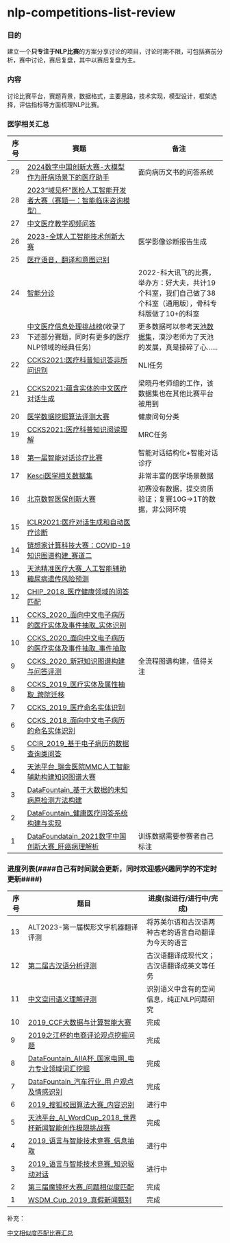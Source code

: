 # nlp-competitions-list-review

### 目的

建立一个**只专注于NLP比赛**的方案分享讨论的项目，讨论时期不限，可包括赛前分析，赛中讨论，赛后复盘，其中以赛后复盘为主。


### 内容

讨论比赛平台，赛题背景，数据格式，主要思路，技术实现，模型设计，框架选择，评估指标等方面梳理NLP比赛。

### 医学相关汇总

|序号|赛题|备注|
|------|------|------|
|29|[2024数字中国创新大赛-大模型作为肝病场景下的医疗助手](https://www.dcic-china.com/competitions/10090)|面向病历文书的问答系统|
|28|[2023“域见杯”医检人工智能开发者大赛（赛题一：智能临床咨询模型）](https://competition.huaweicloud.com/information/1000041928/html11?utm_source=dd55ff57f7634a89a26bcac3c73382c8&share=c7f6851ae992497fa218db4722395be6)||
|27|[中文医疗教学视频问答](https://mp.weixin.qq.com/s/uPdqhDKclHaalztMFo2xwQ)||
|26|[2023-全球人工智能技术创新大赛](https://mp.weixin.qq.com/s/mUaZekvgk1m8kxgOuGpeOg)|医学影像诊断报告生成|
|25|[医疗语音，翻译和意图识别](https://www.kaggle.com/datasets/paultimothymooney/medical-speech-transcription-and-intent)||
|24|[智能分诊](http://challenge.xfyun.cn/topic/info?type=disease-claims-2022&ch=ds22-dw-sq03)|2022-科大讯飞的比赛，举办方：好大夫，共计19个科室，我们自己做了38个科室（通用版），骨科专科版做了10+的科室|
|23|[中文医疗信息处理挑战榜](https://tianchi.aliyun.com/dataset/dataDetail?spm=5176.22060218.J_2657303350.1.70e81343ffdz3p&dataId=95414)(收录了下述部分赛题，同时有更多的医疗NLP领域的经典任务)|更多数据可以参考[天池数据集](https://tianchi.aliyun.com/dataset)，漠沙老师为了天池的发展，真是操碎了心......|
|22|[CCKS2021:医疗科普知识答非所问识别](https://www.biendata.xyz/competition/ccks_2021_tencentmedical_2/)|NLI任务|
|21|[CCKS2021:蕴含实体的中文医疗对话生成](https://www.biendata.xyz/competition/ccks_2021_mdg/)|梁晓丹老师组的工作，该数据集也在其他比赛平台被用到|
|20|[医学数据挖掘算法评测大赛](https://www.heywhale.com/home/competition/5f2d0ea1b4ac2e002c164d82/content)|健康问句分类|
|19|[CCKS2021:医疗科普知识阅读理解](https://www.biendata.xyz/competition/ccks_2021_tencentmedical_1/)|MRC任务|
|18|[第一届智能对话诊疗比赛](http://www.fudan-disc.com/sharedtask/imcs21/index.html)|智能对话结构化+智能对话诊疗|
|17|[Kesci医学相关数据集](https://www.kesci.com/home/dataset)|非常丰富的医学场景数据|
|16|[北京数智医保创新大赛](https://www.kesci.com/home/competition/5eb3c4baa05545002d2163f8/content/2)|初赛没有数据，提交资质验证；复赛10G->1T的数据，非公网环境|
|15|[ICLR2021:医疗对话生成和自动医疗诊断](https://mp.weixin.qq.com/s?__biz=MzIwNzc2NTk0NQ==&mid=2247511995&idx=2&sn=a58fd6548df5448de63daa75eb8fdb9a&chksm=970f876da0780e7b950a39029bdd5de120e191e514c64c064c3c5099b59e1e1801c937ae3956&mpshare=1&scene=23&srcid=0309mKW8AwybsntYw9vfi7zq&sharer_sharetime=1615304183246&sharer_shareid=0e8353dcb5f53b85da8e0afe73a0021b%23rd)||
|14|[链想家计算科技大赛：COVID-19 知识图谱构建_赛道二](https://github.com/zhpmatrix/nlp-competitions-list-review/blob/master/%E9%93%BE%E6%83%B3%E5%AE%B6%E8%AE%A1%E7%AE%97%E7%A7%91%E6%8A%80%E5%A4%A7%E8%B5%9B%EF%BC%9ACOVID-19%20%E7%9F%A5%E8%AF%86%E5%9B%BE%E8%B0%B1%E6%9E%84%E5%BB%BA_%E8%B5%9B%E9%81%93%E4%BA%8C.md)|||
|13|[天池精准医疗大赛_人工智能辅助糖尿病遗传风险预测](https://github.com/zhpmatrix/nlp-competitions-list-review/blob/master/%E5%A4%A9%E6%B1%A0%E7%B2%BE%E5%87%86%E5%8C%BB%E7%96%97%E5%A4%A7%E8%B5%9B_%E4%BA%BA%E5%B7%A5%E6%99%BA%E8%83%BD%E8%BE%85%E5%8A%A9%E7%B3%96%E5%B0%BF%E7%97%85%E9%81%97%E4%BC%A0%E9%A3%8E%E9%99%A9%E9%A2%84%E6%B5%8B.md)|||
|12|[CHIP_2018_医疗健康领域的问答匹配](https://github.com/zhpmatrix/nlp-competitions-list-review/blob/master/CHIP_2018_%E5%8C%BB%E7%96%97%E5%81%A5%E5%BA%B7%E9%A2%86%E5%9F%9F%E7%9A%84%E9%97%AE%E7%AD%94%E5%8C%B9%E9%85%8D.md)||
|11|[CCKS_2020_面向中文电子病历的医疗实体及事件抽取_实体识别](https://github.com/zhpmatrix/nlp-competitions-list-review/blob/master/CCKS_2020_%E9%9D%A2%E5%90%91%E4%B8%AD%E6%96%87%E7%94%B5%E5%AD%90%E7%97%85%E5%8E%86%E7%9A%84%E5%8C%BB%E7%96%97%E5%AE%9E%E4%BD%93%E5%8F%8A%E4%BA%8B%E4%BB%B6%E6%8A%BD%E5%8F%96_%E5%AE%9E%E4%BD%93%E8%AF%86%E5%88%AB.md)||
|10|[CCKS_2020_面向中文电子病历的医疗实体及事件抽取_事件抽取](https://github.com/zhpmatrix/nlp-competitions-list-review/blob/master/CCKS_2020_%E9%9D%A2%E5%90%91%E4%B8%AD%E6%96%87%E7%94%B5%E5%AD%90%E7%97%85%E5%8E%86%E7%9A%84%E5%8C%BB%E7%96%97%E5%AE%9E%E4%BD%93%E5%8F%8A%E4%BA%8B%E4%BB%B6%E6%8A%BD%E5%8F%96_%E4%BA%8B%E4%BB%B6%E6%8A%BD%E5%8F%96.md)||
|9|[CCKS_2020_新冠知识图谱构建与问答评测](https://github.com/zhpmatrix/nlp-competitions-list-review/blob/master/CCKS_2020_%E6%96%B0%E5%86%A0%E7%9F%A5%E8%AF%86%E5%9B%BE%E8%B0%B1%E6%9E%84%E5%BB%BA%E4%B8%8E%E9%97%AE%E7%AD%94%E8%AF%84%E6%B5%8B.md)|全流程图谱构建，值得关注|
|8|[CCKS_2019_医疗实体及属性抽取_跨院迁移](https://github.com/zhpmatrix/nlp-competitions-list-review/blob/master/CCKS_2019_%E5%8C%BB%E7%96%97%E5%AE%9E%E4%BD%93%E5%8F%8A%E5%B1%9E%E6%80%A7%E6%8A%BD%E5%8F%96_%E8%B7%A8%E9%99%A2%E8%BF%81%E7%A7%BB.md)||
|7|[CCKS_2019_医疗命名实体识别](https://github.com/zhpmatrix/nlp-competitions-list-review/blob/master/CCKS_2019_%E5%8C%BB%E7%96%97%E5%91%BD%E5%90%8D%E5%AE%9E%E4%BD%93%E8%AF%86%E5%88%AB.md)||
|6|[CCKS_2018_面向中文电子病历的命名实体识别](https://github.com/zhpmatrix/nlp-competitions-list-review/blob/master/CCKS_2018_%E9%9D%A2%E5%90%91%E4%B8%AD%E6%96%87%E7%94%B5%E5%AD%90%E7%97%85%E5%8E%86%E7%9A%84%E5%91%BD%E5%90%8D%E5%AE%9E%E4%BD%93%E8%AF%86%E5%88%AB.md)||
|5|[CCIR_2019_基于电子病历的数据查询类问答](https://github.com/zhpmatrix/nlp-competitions-list-review/blob/master/CCIR_2019_%E5%9F%BA%E4%BA%8E%E7%94%B5%E5%AD%90%E7%97%85%E5%8E%86%E7%9A%84%E6%95%B0%E6%8D%AE%E6%9F%A5%E8%AF%A2%E7%B1%BB%E9%97%AE%E7%AD%94.md)||
|4|[天池平台_瑞金医院MMC人工智能辅助构建知识图谱大赛](https://github.com/zhpmatrix/nlp-competitions-list-review/blob/master/%E5%A4%A9%E6%B1%A0%E5%B9%B3%E5%8F%B0_%E7%91%9E%E9%87%91%E5%8C%BB%E9%99%A2MMC%E4%BA%BA%E5%B7%A5%E6%99%BA%E8%83%BD%E8%BE%85%E5%8A%A9%E6%9E%84%E5%BB%BA%E7%9F%A5%E8%AF%86%E5%9B%BE%E8%B0%B1%E5%A4%A7%E8%B5%9B.md)||
|3|[DataFountain_基于大数据的未知病原检测方法构建](https://github.com/zhpmatrix/nlp-competitions-list-review/blob/master/DataFountain_%E5%9F%BA%E4%BA%8E%E5%A4%A7%E6%95%B0%E6%8D%AE%E7%9A%84%E6%9C%AA%E7%9F%A5%E7%97%85%E5%8E%9F%E6%A3%80%E6%B5%8B%E6%96%B9%E6%B3%95%E6%9E%84%E5%BB%BA.md)|||
|2|[DataFountain_健康医疗问答系统构建与实现](https://github.com/zhpmatrix/nlp-competitions-list-review/blob/master/DataFountain_%E5%81%A5%E5%BA%B7%E5%8C%BB%E7%96%97%E9%97%AE%E7%AD%94%E7%B3%BB%E7%BB%9F%E6%9E%84%E5%BB%BA%E4%B8%8E%E5%AE%9E%E7%8E%B0.md)||
|1|[DataFoundatain_2021数字中国创新大赛_肝癌病理解析](https://github.com/zhpmatrix/nlp-competitions-list-review/blob/master/DataFoundatain_2021%E6%95%B0%E5%AD%97%E4%B8%AD%E5%9B%BD%E5%88%9B%E6%96%B0%E5%A4%A7%E8%B5%9B_%E8%82%9D%E7%99%8C%E7%97%85%E7%90%86%E8%A7%A3%E6%9E%90.md)|训练数据需要参赛者自己标注|

### 进度列表(####自己有时间就会更新，同时欢迎感兴趣同学的不定时更新####)

|序号|题目|进度(拟进行/进行中/完成)|
|------|------|------|
|13|ALT2023-第一届楔形文字机器翻译评测|将苏美尔语和古汉语两种古老的语言自动翻译为今天的语言|
|12|[第二届古汉语分析评测](https://mp.weixin.qq.com/s/bbJiv3r0RJSlpBfmIPG-9w)|古汉语翻译成现代文；古汉语翻译成英文等任务|
|11|[中文空间语义理解评测](https://170.106.8.194/repo/2030NLP/SpaCE2021)|识别语义中含有的空间信息，纯正NLP问题研究|
|10|[2019\_CCF大数据与计算智能大赛](https://github.com/zhpmatrix/nlp-competitions-list-review/blob/master/2019_CCF大数据与计算智能大赛.md)|完成|
|9|[2019之江杯的电商评论观点挖掘问题](https://zhpmatrix.github.io/2019/07/22/how-to-modeling/)|完成|
|8|[DataFountain_AIIA杯_国家电网_电力专业领域词汇挖掘](https://github.com/zhpmatrix/nlp-competitions-list-review/blob/master/DataFountain_AIIA%E6%9D%AF_%E5%9B%BD%E5%AE%B6%E7%94%B5%E7%BD%91_%E7%94%B5%E5%8A%9B%E4%B8%93%E4%B8%9A%E9%A2%86%E5%9F%9F%E8%AF%8D%E6%B1%87%E6%8C%96%E6%8E%98.md)|完成|
|7|[DataFountain_汽车行业_用 户观点及情感识别](https://github.com/zhpmatrix/nlp-competitions-list-review/blob/master/DataFountain_%E6%B1%BD%E8%BD%A6%E8%A1%8C%E4%B8%9A_%E7%94%A8%E6%88%B7%E8%A7%82%E7%82%B9%E5%8F%8A%E6%83%85%E6%84%9F%E8%AF%86%E5%88%AB.md)|完成|
|6|[2019_搜狐校园算法大赛_内容识别](https://github.com/zhpmatrix/nlp-competitions-list-review/blob/master/2019_%E6%90%9C%E7%8B%90%E6%A0%A1%E5%9B%AD%E7%AE%97%E6%B3%95%E5%A4%A7%E8%B5%9B_%E5%86%85%E5%AE%B9%E8%AF%86%E5%88%AB.md)|进行中|
|5|[天池平台_AI_WordCup_2018_世界杯新闻智能创作极限挑战赛](https://github.com/zhpmatrix/nlp-competitions-list-review/blob/master/%E5%A4%A9%E6%B1%A0%E5%B9%B3%E5%8F%B0_AI_WordCup_2018_%E4%B8%96%E7%95%8C%E6%9D%AF%E6%96%B0%E9%97%BB%E6%99%BA%E8%83%BD%E5%88%9B%E4%BD%9C%E6%9E%81%E9%99%90%E6%8C%91%E6%88%98%E8%B5%9B.md)|完成|
|4|[2019_语言与智能技术竞赛_信息抽取](https://github.com/zhpmatrix/nlp-competitions-list-review/blob/master/2019_%E8%AF%AD%E8%A8%80%E4%B8%8E%E6%99%BA%E8%83%BD%E6%8A%80%E6%9C%AF%E7%AB%9E%E8%B5%9B_%E4%BF%A1%E6%81%AF%E6%8A%BD%E5%8F%96.md)|进行中|
|3|[2019_语言与智能技术竞赛_知识驱动对话](https://github.com/zhpmatrix/nlp-competitions-list-review/blob/master/2019_%E8%AF%AD%E8%A8%80%E4%B8%8E%E6%99%BA%E8%83%BD%E6%8A%80%E6%9C%AF%E7%AB%9E%E8%B5%9B_%E7%9F%A5%E8%AF%86%E9%A9%B1%E5%8A%A8%E5%AF%B9%E8%AF%9D.md)|进行中|
|2|[第三届魔镜杯大赛_问题相似度匹配](https://github.com/zhpmatrix/nlp-competitions-list-review/blob/master/%E7%AC%AC%E4%B8%89%E5%B1%8A%E9%AD%94%E9%95%9C%E6%9D%AF%E5%A4%A7%E8%B5%9B_%E9%97%AE%E9%A2%98%E7%9B%B8%E4%BC%BC%E5%BA%A6%E5%8C%B9%E9%85%8D.md)|完成|
|1|[WSDM_Cup_2019_真假新闻甄别](https://github.com/zhpmatrix/nlp-competitions-list-review/blob/master/WSDM_Cup_2019_%E7%9C%9F%E5%81%87%E6%96%B0%E9%97%BB%E7%94%84%E5%88%AB.md)|完成|

补充：

[中文相似度匹配比赛汇总](https://github.com/ShuaichiLi/Chinese-sentence-similarity-task)

